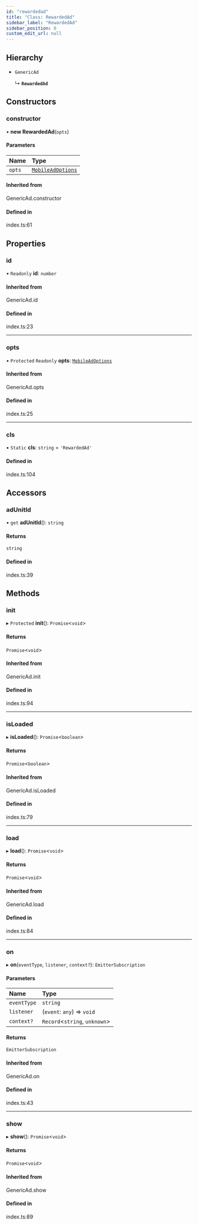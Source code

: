 ```yaml
---
id: "rewardedad"
title: "Class: RewardedAd"
sidebar_label: "RewardedAd"
sidebar_position: 0
custom_edit_url: null
---
```


## Hierarchy

- `GenericAd`

  ↳ **`RewardedAd`**

## Constructors

### constructor

• **new RewardedAd**(`opts`)

#### Parameters

| Name | Type |
| :------ | :------ |
| `opts` | [`MobileAdOptions`](../index.md#mobileadoptions) |

#### Inherited from

GenericAd.constructor

#### Defined in

index.ts:61

## Properties

### id

• `Readonly` **id**: `number`

#### Inherited from

GenericAd.id

#### Defined in

index.ts:23

___

### opts

• `Protected` `Readonly` **opts**: [`MobileAdOptions`](../index.md#mobileadoptions)

#### Inherited from

GenericAd.opts

#### Defined in

index.ts:25

___

### cls

▪ `Static` **cls**: `string` = `'RewardedAd'`

#### Defined in

index.ts:104

## Accessors

### adUnitId

• `get` **adUnitId**(): `string`

#### Returns

`string`

#### Defined in

index.ts:39

## Methods

### init

▸ `Protected` **init**(): `Promise`<`void`\>

#### Returns

`Promise`<`void`\>

#### Inherited from

GenericAd.init

#### Defined in

index.ts:94

___

### isLoaded

▸ **isLoaded**(): `Promise`<`boolean`\>

#### Returns

`Promise`<`boolean`\>

#### Inherited from

GenericAd.isLoaded

#### Defined in

index.ts:79

___

### load

▸ **load**(): `Promise`<`void`\>

#### Returns

`Promise`<`void`\>

#### Inherited from

GenericAd.load

#### Defined in

index.ts:84

___

### on

▸ **on**(`eventType`, `listener`, `context?`): `EmitterSubscription`

#### Parameters

| Name | Type |
| :------ | :------ |
| `eventType` | `string` |
| `listener` | (`event`: `any`) => `void` |
| `context?` | `Record`<`string`, `unknown`\> |

#### Returns

`EmitterSubscription`

#### Inherited from

GenericAd.on

#### Defined in

index.ts:43

___

### show

▸ **show**(): `Promise`<`void`\>

#### Returns

`Promise`<`void`\>

#### Inherited from

GenericAd.show

#### Defined in

index.ts:89
